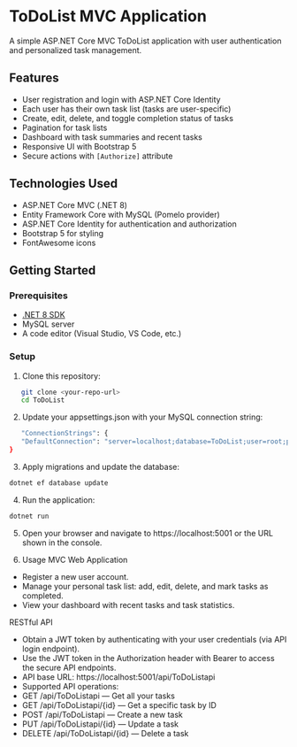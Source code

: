 # ToDoList MVC Application

A simple ASP.NET Core MVC ToDoList application with user authentication and personalized task management.

## Features

- User registration and login with ASP.NET Core Identity
- Each user has their own task list (tasks are user-specific)
- Create, edit, delete, and toggle completion status of tasks
- Pagination for task lists
- Dashboard with task summaries and recent tasks
- Responsive UI with Bootstrap 5
- Secure actions with `[Authorize]` attribute

## Technologies Used

- ASP.NET Core MVC (.NET 8)
- Entity Framework Core with MySQL (Pomelo provider)
- ASP.NET Core Identity for authentication and authorization
- Bootstrap 5 for styling
- FontAwesome icons

## Getting Started

### Prerequisites

- [.NET 8 SDK](https://dotnet.microsoft.com/download)
- MySQL server
- A code editor (Visual Studio, VS Code, etc.)

### Setup

1. Clone this repository:
```bash
   git clone <your-repo-url>
   cd ToDoList
   ```

2. Update your appsettings.json with your MySQL connection string:
```bash
   "ConnectionStrings": {
   "DefaultConnection": "server=localhost;database=ToDoList;user=root;password=your_password;"
}
   ```

3. Apply migrations and update the database:
```bash
dotnet ef database update
```
4. Run the application:
```bash
dotnet run
```

5. Open your browser and navigate to https://localhost:5001 or the URL shown in the console.

6. Usage
MVC Web Application
- Register a new user account.
- Manage your personal task list: add, edit, delete, and mark tasks as completed.
- View your dashboard with recent tasks and task statistics.

RESTful API
- Obtain a JWT token by authenticating with your user credentials (via API login endpoint).
- Use the JWT token in the Authorization header with Bearer <token> to access the secure API endpoints.
- API base URL: https://localhost:5001/api/ToDoListapi
- Supported API operations:
- GET /api/ToDoListapi — Get all your tasks
- GET /api/ToDoListapi/{id} — Get a specific task by ID
- POST /api/ToDoListapi — Create a new task
- PUT /api/ToDoListapi/{id} — Update a task
- DELETE /api/ToDoListapi/{id} — Delete a task